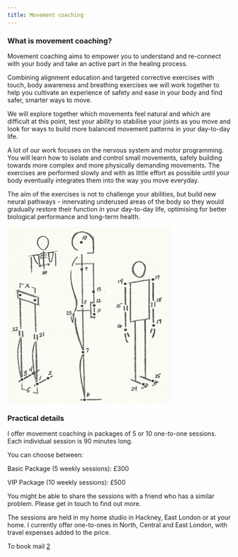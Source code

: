 ```yaml
---
title: Movement coaching
---
```


### What is movement coaching?

Movement coaching aims to empower you to understand and re-connect with your
body and take an active part in the healing process.

Combining alignment education and targeted corrective exercises with touch, body
awareness and breathing exercises we will work together to help you cultivate an
experience of safety and ease in your body and find safer, smarter ways to move.

We will explore together which movements feel natural and which are difficult at
this point, test your ability to stabilise your joints as you move and look for
ways to build more balanced movement patterns in your day-to-day life.

A lot of our work focuses on the nervous system and motor programming. You will
learn how to isolate and control small movements, safely building towards more
complex and more physically demanding movements. The exercises are performed
slowly and with as little effort as possible until your body eventually
integrates them into the way you move everyday.

The aim of the exercises is not to challenge your abilities, but build new
neural pathways - innervating underused areas of the body so they would
gradually restore their function in your day-to-day life, optimising for better
biological performance and long-term health.

![Alignment points](alignment_points.jpg)

### Practical details

I offer movement coaching in packages of 5 or 10 one-to-one sessions. Each
individual session is 90 minutes long.

You can choose between:

Basic Package (5 weekly sessions): £300

VIP Package (10 weekly sessions): £500

You might be able to share the sessions with a friend who has a similar problem.
Please get in touch to find out more.

The sessions are held in my home studio in Hackney, East London or at your home.
I currently offer one-to-ones in North, Central and East London, with travel
expenses added to the price.

To book mail [2]

[1]: https://nutritiousmovement.com/
[2]: mailto:ivana@movementkitchen.co.uk?subject=Free%20Telephone%20Consultation
